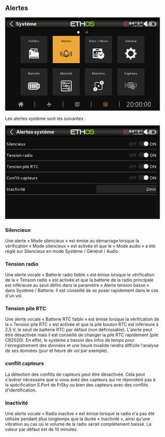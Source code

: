 ## Alertes

![Icône Alertes](../assets/system-icon-alerts.png)

Les alertes système sont les suivantes :

![Gestionnaire des alertes](<../assets/system-alerts.png>)

### Silencieux

Une alerte « Mode silencieux » est émise au démarrage lorsque la vérification « Mode silencieux » est activée et que le « Mode audio » a été réglé sur Silencieux en mode Système / Général / Audio

### Tension radio

Une alerte vocale « Batterie radio faible » est émise lorsque la vérification de la « Tension radio » est activée et que la batterie de la radio principale est inférieure au seuil défini dans le paramètre « Alerte tension basse » dans Système / Batterie. Il est conseillé de se poser rapidement dans le cas d'un vol.

### Tension pile RTC

Une alerte vocale « Batterie RTC faible » est émise lorsque la vérification de la « Tension pile RTC » est activée et que la pile bouton RTC est inférieure à 2,5 V, le seuil de batterie RTC par défaut (non définissable). L'alerte peut être désactivée mais il est conseillé de changer la pile RTC rapidement (pile CR2020). En effet, le système a besoin des infos de temps pour l'enregistrement des données et une heure invalide rendra difficile l'analyse de ses données (jour et heure de vol par exemple).

### conflit capteurs

La détection des conflits de capteurs peut être désactivée. Cela peut s'avérer nécessaire que si vous avez des capteurs qui ne répondent pas à la spécification S.Port de FrSky ou bien des capteurs avec des conflits d'identification.

### Inactivité

Une alerte vocale « Radio inactive » est émise lorsque la radio n'a pas été utilisée pendant plus longtemps que la durée « Inactivité », ainsi qu'une vibration au cas où le volume de la radio serait complètement baissé. La valeur par défaut est de 10 minutes.
